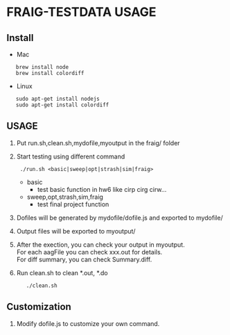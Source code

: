 # FRAIG-TESTDATA USAGE
## Install
- Mac
```  
   brew install node
   brew install colordiff
```
- Linux
```
   sudo apt-get install nodejs
   sudo apt-get install colordiff
```
## USAGE
   1. Put run.sh,clean.sh,mydofile,myoutput in the fraig/ folder
   2. Start testing using different command
		```
		 ./run.sh <basic|sweep|opt|strash|sim|fraig>
		```
      
      - basic
         - test basic function in hw6 like cirp cirg cirw...
      - sweep,opt,strash,sim,fraig
         - test final project function
   3. Dofiles will be generated by mydofile/dofile.js and exported to mydofile/
   4. Output files will be exported to myoutput/
   5. After the exection, you can check your output in myoutput.<br>
      For each aagFile you can check xxx.out for details.<br>
      For diff summary, you can check Summary.diff.
   6. Run clean.sh to clean *.out, *.do
      ```
         ./clean.sh
      ```
## Customization
   1. Modify dofile.js to customize your own command.